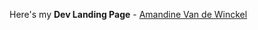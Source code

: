 Here's my **Dev Landing Page** - [Amandine Van de Winckel](http://127.0.0.1:3000/c:/Users/AVDW/my-landing-page/amandineVdw.github.io/index.html)
